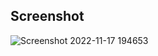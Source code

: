 ## Screenshot

![Screenshot 2022-11-17 194653](https://user-images.githubusercontent.com/44174387/202475334-6eace837-ea34-43a5-bf4a-2c08cc30f074.png)

